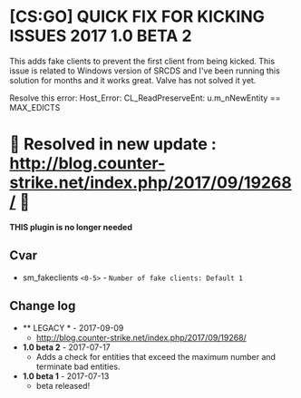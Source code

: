 # [CS:GO] QUICK FIX FOR KICKING ISSUES 2017 1.0 BETA 2
This adds fake clients to prevent the first client from being kicked. This issue is related to Windows version of SRCDS and I've been running this solution for months and it works great. Valve has not solved it yet.

Resolve this error: Host_Error: CL_ReadPreserveEnt: u.m_nNewEntity == MAX_EDICTS

# &#x1F534; Resolved in new update : http://blog.counter-strike.net/index.php/2017/09/19268/ &#x1F534;

**THIS plugin is no longer needed**
## Cvar
  - sm_fakeclients `<0-5>` - `Number of fake clients: Default 1`
  
## Change log
- ** LEGACY * - 2017-09-09
  - http://blog.counter-strike.net/index.php/2017/09/19268/
- **1.0 beta 2** - 2017-07-17
  - Adds a check for entities that exceed the maximum number and terminate bad entities.
- **1.0 beta 1** - 2017-07-13
  - beta released!
